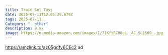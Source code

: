 ```yaml
---
title: Train Set Toys
date: 2025-07-11T12:05:29.679Z
tags: 2025-07-11
Category: "  other"
description: 9.xx
image: https://m.media-amazon.com/images/I/71KftRCH8uL._AC_SL1500_.jpg
---
```

https://amzlink.to/az05gdfv6CEc2 ad